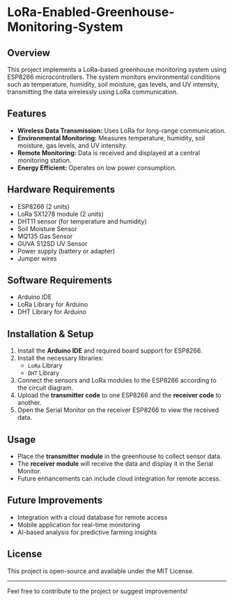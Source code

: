 # LoRa-Enabled-Greenhouse-Monitoring-System

## Overview

This project implements a LoRa-based greenhouse monitoring system using ESP8266 microcontrollers. The system monitors environmental conditions such as temperature, humidity, soil moisture, gas levels, and UV intensity, transmitting the data wirelessly using LoRa communication.

## Features

- **Wireless Data Transmission:** Uses LoRa for long-range communication.
- **Environmental Monitoring:** Measures temperature, humidity, soil moisture, gas levels, and UV intensity.
- **Remote Monitoring:** Data is received and displayed at a central monitoring station.
- **Energy Efficient:** Operates on low power consumption.

## Hardware Requirements

- ESP8266 (2 units)
- LoRa SX1278 module (2 units)
- DHT11 sensor (for temperature and humidity)
- Soil Moisture Sensor
- MQ135 Gas Sensor
- GUVA S12SD UV Sensor
- Power supply (battery or adapter)
- Jumper wires

## Software Requirements

- Arduino IDE
- LoRa Library for Arduino
- DHT Library for Arduino

## Installation & Setup

1. Install the **Arduino IDE** and required board support for ESP8266.
2. Install the necessary libraries:
   - `LoRa` Library
   - `DHT` Library
3. Connect the sensors and LoRa modules to the ESP8266 according to the circuit diagram.
4. Upload the **transmitter code** to one ESP8266 and the **receiver code** to another.
5. Open the Serial Monitor on the receiver ESP8266 to view the received data.

## Usage

- Place the **transmitter module** in the greenhouse to collect sensor data.
- The **receiver module** will receive the data and display it in the Serial Monitor.
- Future enhancements can include cloud integration for remote access.

## Future Improvements

- Integration with a cloud database for remote access
- Mobile application for real-time monitoring
- AI-based analysis for predictive farming insights

## License

This project is open-source and available under the MIT License.

---

Feel free to contribute to the project or suggest improvements!


